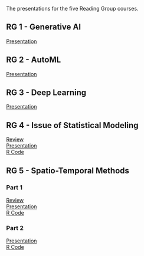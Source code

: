 
<!-- README.md is generated from README.Rmd. Please edit that file -->
<!-- https://marcozanotti.github.io/election-forecasting-review/ -->

The presentations for the five Reading Group courses.

## RG 1 - Generative AI

[Presentation](https://marcozanotti.github.io/reading-group-reviews/rg1_genai/genai_pres.pdf)

## RG 2 - AutoML

[Presentation](https://marcozanotti.github.io/reading-group-reviews/rg2_automl/automl_pres.pdf)

## RG 3 - Deep Learning

[Presentation](https://marcozanotti.github.io/reading-group-reviews/rg3_deeplearn/deeplearn_pres.pdf)

## RG 4 - Issue of Statistical Modeling

[Review](https://marcozanotti.github.io/reading-group-reviews/rg4_issueofstat/issueofstat_review.pdf)  
[Presentation](https://marcozanotti.github.io/reading-group-reviews/rg4_issueofstat/issueofstat_pres.pdf)  
[R
Code](https://marcozanotti.github.io/reading-group-reviews/rg4_issueofstat/R/simulation.R)

## RG 5 - Spatio-Temporal Methods

### Part 1

[Review](https://marcozanotti.github.io/reading-group-reviews/rg5_spatiotemp/spatiotemp_review_1.pdf)  
[Presentation](https://marcozanotti.github.io/reading-group-reviews/rg5_spatiotemp/spatiotemp_pres_1.pdf)  
[R
Code](https://marcozanotti.github.io/reading-group-reviews/rg5_spatiotemp/R/simulation_1.R)

### Part 2

[Presentation](https://marcozanotti.github.io/reading-group-reviews/rg5_spatiotemp/spatiotemp_pres_2.pdf)  
[R
Code](https://marcozanotti.github.io/reading-group-reviews/rg5_spatiotemp/R/analysis_2.R)
